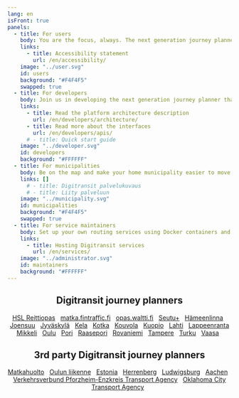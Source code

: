 ```yaml
---
lang: en
isFront: true
panels:
  - title: For users
    body: You are the focus, always. The next generation journey planner pinpoints your location and shows nearby routes, stops and timetables, in real time! Real time means that you will see the location of buses and trains, as well as the accurate times of arrival at the stops. No more time wasted waiting. The service filters unnecessary information and tells what is going on around you and how to get to your destination more conveniently. In the future, the real time service will cover the whole country.
    links:
      - title: Accessibility statement
        url: /en/accessibility/
    image: "../user.svg"
    id: users
    background: "#F4F4F5"
    swapped: true
  - title: For developers
    body: Join us in developing the next generation journey planner that is used by hundreds of thousands of people every day. Probably by you, too. You can develop the service further as a whole or improve just one part of it. Make use of the code, create something new, and show it to others! You’ll be using state-of-the-art browser technology and will soon become familiar with the development environment. Roll up your sleeves and download Digitransit. The code is open-source.
    links:
      - title: Read the platform architecture description
        url: /en/developers/architecture/
      - title: Read more about the interfaces
        url: /en/developers/apis/
      # - title: Quick start guide
    image: "../developer.svg"
    id: developers
    background: "#FFFFFF"
  - title: For municipalities
    body: Be on the map and make your home municipality easier to move around. Join us in developing the next generation journey planner and get national visibility for your home municipality. Digitransit is an easy-to-access service platform provided by HSL, Fintraffic and Waltti Solutions Oy. Thanks to its open-source nature, all interested parties can participate in the development of the service. This is likely to result in better quality, improve security and provide data that is always up-to-date. Make sure that the route and timetable information for your municipality are available for the service platform.
    links: []
      # - title: Digitransit palvelukuvaus
      # - title: Liity palveluun
    image: "../municipality.svg"
    id: municipalities
    background: "#F4F4F5"
    swapped: true
  - title: For service maintainers
    body: Set up your own routing services using Docker containers and open source repositories from Digitransit.
    links:
      - title: Hosting Digitransit services
        url: /en/services/
    image: "../administrator.svg"
    id: maintainers
    background: "#FFFFFF"
---
```


<div align="center">

## Digitransit journey planners

[HSL Reittiopas](https://hsl.fi)  &nbsp; [matka.fintraffic.fi](https://matka.fintraffic.fi)  &nbsp; [opas.waltti.fi](https://opas.waltti.fi)  &nbsp; [Seutu+](https://varely.digitransit.fi)  &nbsp; [Hämeenlinna](https://hameenlinna.digitransit.fi)  &nbsp; </br>
[Joensuu](https://joensuu.digitransit.fi)  &nbsp; [Jyväskylä](https://jyvaskyla.digitransit.fi)  &nbsp;
[Kela](https://kelareitit.digitransit.fi) &nbsp; [Kotka](https://kotka.digitransit.fi)  &nbsp; [Kouvola](https://kouvola.digitransit.fi)  &nbsp;
[Kuopio](https://kuopio.digitransit.fi) &nbsp;  [Lahti](https://lahti.digitransit.fi)  &nbsp; [Lappeenranta](https://lappeenranta.digitransit.fi) </br>
[Mikkeli](https://mikkeli.digitransit.fi)  &nbsp; [Oulu](https://oulu.digitransit.fi)  &nbsp; [Pori](https://pori.digitransit.fi)  &nbsp;
[Raasepori](https://bosse.digitransit.fi)  &nbsp; [Rovaniemi](https://rovaniemi.digitransit.fi)  &nbsp;
[Tampere](https://tampere.digitransit.fi)  &nbsp; [Turku](https://turku.digitransit.fi)  &nbsp; [Vaasa](https://vaasa.digitransit.fi)  &nbsp;

## 3rd party Digitransit journey planners

[Matkahuolto](https://reittiopas.matkahuolto.fi)  &nbsp; [Oulun liikenne](https://oulunliikenne.fi/)  &nbsp; [Estonia](https://web.peatus.ee)  &nbsp; [Herrenberg](https://herrenberg.stadtnavi.de/)  &nbsp; [Ludwigsburg](https://stadtnavi.swlb.de/)  &nbsp; [Aachen](https://stadtnavi.aachen.de/)  &nbsp; </br>
[Verkehrsverbund Pforzheim-Enzkreis Transport Agency](https://mobi.vpe.de/)  &nbsp; [Oklahoma City Transport Agency](https://go.embarkok.com/)  &nbsp;

</div>